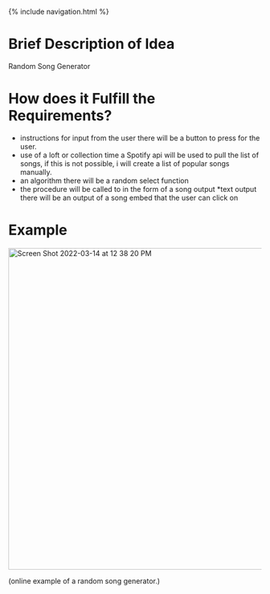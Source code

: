{% include navigation.html %}

# Brief Description of Idea
Random Song Generator
# How does it Fulfill the Requirements?
* instructions for input from the user
there will be a button to press for the user.
* use of a loft or collection time
a Spotify api will be used to pull the list of songs, if this is not possible, i will create a list of popular songs manually.
* an algorithm
there will be a random select function
* the procedure will be called to in the form of a song output
*text output
there will be an output of a song embed that the user can click on
# Example
<img width="641" alt="Screen Shot 2022-03-14 at 12 38 20 PM" src="https://user-images.githubusercontent.com/89223651/158248137-af68bcef-98f8-4456-8d96-e087b9c1f422.png">

(online example of a random song generator.)

